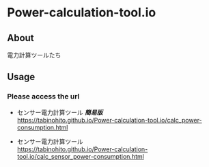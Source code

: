 # Power-calculation-tool.io
## About
電力計算ツールたち

## Usage
### Please access the url<br>
- センサー電力計算ツール ***簡易版*** <br>
https://tabinohito.github.io/Power-calculation-tool.io/calc_power-consumption.html

- センサー電力計算ツール<br>
https://tabinohito.github.io/Power-calculation-tool.io/calc_sensor_power-consumption.html
